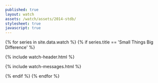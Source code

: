 ```yaml
---
published: true
layout: watch
assets: /watch/assets/2014-stdb/
stylesheet: true
javascript: true
---
```


{% for series in site.data.watch %}
{% if series.title == 'Small Things Big Difference' %}

{% include watch-header.html %}

{% include watch-messages.html %}

{% endif %}
{% endfor %}
